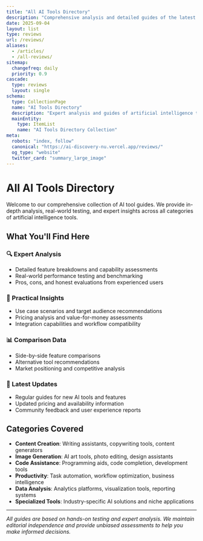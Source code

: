 ```yaml
---
title: "All AI Tools Directory"
description: "Comprehensive analysis and detailed guides of the latest AI tools across all categories. Expert evaluations, real-world testing, and practical insights to help you choose the perfect AI solution."
date: 2025-09-04
layout: list
type: reviews
url: /reviews/
aliases:
  - /articles/
  - /all-reviews/
sitemap:
  changefreq: daily
  priority: 0.9
cascade:
  type: reviews
  layout: single
schema:
  type: CollectionPage
  name: "AI Tools Directory"
  description: "Expert analysis and guides of artificial intelligence tools and software"
  mainEntity:
    type: ItemList
    name: "AI Tools Directory Collection"
meta:
  robots: "index, follow"
  canonical: "https://ai-discovery-nu.vercel.app/reviews/"
  og_type: "website"
  twitter_card: "summary_large_image"
---
```


# All AI Tools Directory

Welcome to our comprehensive collection of AI tool guides. We provide in-depth analysis, real-world testing, and expert insights across all categories of artificial intelligence tools.

## What You'll Find Here

### 🔍 Expert Analysis
- Detailed feature breakdowns and capability assessments
- Real-world performance testing and benchmarking
- Pros, cons, and honest evaluations from experienced users

### 🎯 Practical Insights  
- Use case scenarios and target audience recommendations
- Pricing analysis and value-for-money assessments
- Integration capabilities and workflow compatibility

### 📊 Comparison Data
- Side-by-side feature comparisons
- Alternative tool recommendations
- Market positioning and competitive analysis

### 🚀 Latest Updates
- Regular guides for new AI tools and features
- Updated pricing and availability information
- Community feedback and user experience reports

## Categories Covered

- **Content Creation**: Writing assistants, copywriting tools, content generators
- **Image Generation**: AI art tools, photo editing, design assistants  
- **Code Assistance**: Programming aids, code completion, development tools
- **Productivity**: Task automation, workflow optimization, business intelligence
- **Data Analysis**: Analytics platforms, visualization tools, reporting systems
- **Specialized Tools**: Industry-specific AI solutions and niche applications

---

*All guides are based on hands-on testing and expert analysis. We maintain editorial independence and provide unbiased assessments to help you make informed decisions.*